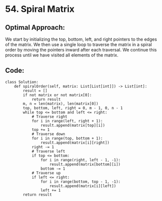 # 54. Spiral Matrix


## Optimal Approach:
We start by initializing the top, bottom, left, and right pointers to the edges of the matrix. We then use a single loop to traverse the matrix in a spiral order by moving the pointers inward after each traversal. We continue this process until we have visited all elements of the matrix.

## Code:
```shell
class Solution:
    def spiralOrder(self, matrix: List[List[int]]) -> List[int]:
        result = []
        if not matrix or not matrix[0]:
            return result
        m, n = len(matrix), len(matrix[0])
        top, bottom, left, right = 0, m - 1, 0, n - 1
        while top <= bottom and left <= right:
            # Traverse right
            for i in range(left, right + 1):
                result.append(matrix[top][i])
            top += 1
            # Traverse down
            for i in range(top, bottom + 1):
                result.append(matrix[i][right])
            right -= 1
            # Traverse left
            if top <= bottom:
                for i in range(right, left - 1, -1):
                    result.append(matrix[bottom][i])
                bottom -= 1
            # Traverse up
            if left <= right:
                for i in range(bottom, top - 1, -1):
                    result.append(matrix[i][left])
                left += 1
        return result
```
